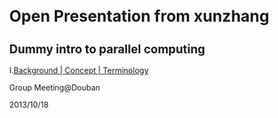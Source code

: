 Open Presentation from xunzhang
===============================

Dummy intro to parallel computing
----------------------------------
I.[Background | Concept | Terminology](http://xunzhangthu.org/talk/intro_parallel_computing/series1.html)

Group Meeting@Douban

2013/10/18
